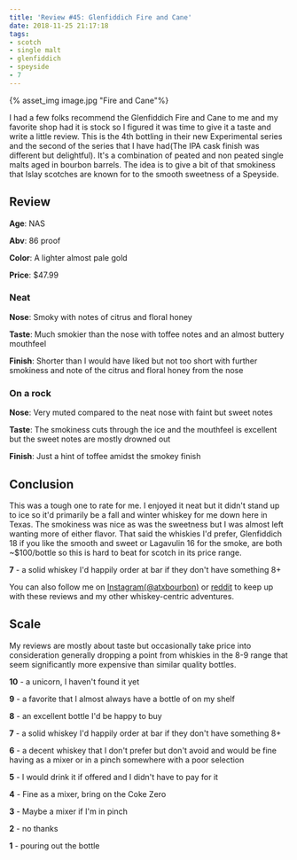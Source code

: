 ```yaml
---
title: 'Review #45: Glenfiddich Fire and Cane'
date: 2018-11-25 21:17:18
tags:
- scotch
- single malt
- glenfiddich
- speyside
- 7
---
```


{% asset_img image.jpg "Fire and Cane"%}

I had a few folks recommend the Glenfiddich Fire and Cane to me and my favorite shop had it is stock so I figured it was time to give it a taste and write a little review. This is the 4th bottling in their new Experimental series and the second of the series that I have had(The IPA cask finish was different but delightful). It's a combination of peated and non peated single malts aged in bourbon barrels. The idea is to give a bit of that smokiness that Islay scotches are known for to the smooth sweetness of a Speyside.

## Review
**Age**: NAS

**Abv**: 86 proof

**Color**: A lighter almost pale gold

**Price**: $47.99

### Neat
**Nose**: Smoky with notes of citrus and floral honey

**Taste**: Much smokier than the nose with toffee notes and an almost buttery mouthfeel

**Finish**: Shorter than I would have liked but not too short with further smokiness and note of the citrus and floral honey from the nose

### On a rock
**Nose**: Very muted compared to the neat nose with faint but sweet notes

**Taste**: The smokiness cuts through the ice and the mouthfeel is excellent but the sweet notes are mostly drowned out

**Finish**: Just a hint of toffee amidst the smokey finish

## Conclusion
This was a tough one to rate for me. I enjoyed it neat but it didn't stand up to ice so it'd primarily be a fall and winter whiskey for me down here in Texas. The smokiness was nice as was the sweetness but I was almost left wanting more of either flavor. That said the whiskies I'd prefer, Glenfiddich 18 if you like the smooth and sweet or Lagavulin 16 for the smoke, are both ~$100/bottle so this is hard to beat for scotch in its price range.

**7** - a solid whiskey I'd happily order at bar if they don't have something 8+

You can also follow me on [Instagram(@atxbourbon)](https://www.instagram.com/atxbourbon/) or [reddit](https://www.reddit.com/r/scottmotorraddrinks/) to keep up with these reviews and my other whiskey-centric adventures.

## Scale
My reviews are mostly about taste but occasionally take price into consideration generally dropping a point from whiskies in the 8-9 range that seem significantly more expensive than similar quality bottles.

**10** - a unicorn, I haven't found it yet

**9** - a favorite that I almost always have a bottle of on my shelf

**8** - an excellent bottle I'd be happy to buy

**7** - a solid whiskey I'd happily order at bar if they don't have something 8+

**6** - a decent whiskey that I don't prefer but don't avoid and would be fine having as a mixer or in a pinch somewhere with a poor selection

**5** - I would drink it if offered and I didn't have to pay for it

**4** - Fine as a mixer, bring on the Coke Zero

**3** - Maybe a mixer if I'm in  pinch

**2** - no thanks

**1** - pouring out the bottle  